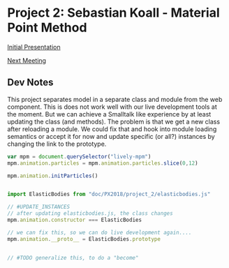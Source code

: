 <script>
// all scripts are lively-scripts that share the same "module" and therefore module global variables
import { createNewFileButton } from "https://lively-kernel.org/lively4/lively4-seminars/PX2018/project_2/utils.js"
</script>


<link rel="stylesheet" type="text/css" href="doc/PX2018/project_2/utils.css">

# Project 2: Sebastian Koall - Material Point Method

<script>if (typeof createNewFileButton !== 'function') {var createNewFileButton = function f(){};}createNewFileButton("doc/PX2018/project_2/notices/", "New Notice", "notices");</script>
<script>if (typeof createNewFileButton !== 'function') {var createNewFileButton = function f(){};}createNewFileButton("doc/PX2018/project_2/meeting/", "New Meeting", "meeting", true);</script>
<script>if (typeof createNewFileButton !== 'function') {var createNewFileButton = function f(){};}createNewFileButton("doc/PX2018/project_2/presentation/", "New Presentation", "presentation", true);</script>  

[Initial Presentation](presentation/presentation-2018-05-16.md)

[Next Meeting](meeting/meeting-2018-05-22.md)


## Dev Notes

This project separates model in a separate class and module from the web component. This is does not work well with our live development tools at the moment. But we can achieve a Smalltalk like experience by at least updating the class (and methods). The problem is that we get a new class after reloading a module. We could fix that and hook into module loading semantics or accept it for now and update specific (or all?) instances by changing the link to the prototype. 

```javascript
var mpm = document.querySelector("lively-mpm")
mpm.animation.particles = mpm.animation.particles.slice(0,12)

mpm.animation.initParticles()


import ElasticBodies from "doc/PX2018/project_2/elasticbodies.js"

// #UPDATE_INSTANCES
// after updating elasticbodies.js, the class changes
mpm.animation.constructor === ElasticBodies

// we can fix this, so we can do live development again....
mpm.animation.__proto__ = ElasticBodies.prototype


// #TODO generalize this, to do a "become" 
```